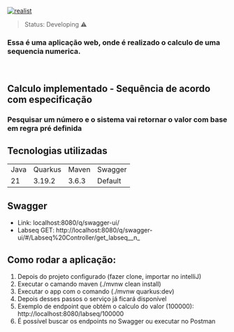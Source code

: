 [![realist](https://github.com/user-attachments/assets/7a913cf8-bc3d-4555-bde1-bcef6a0ee7d3)](https://github.com/paulokatho/appsequencia/issues/2#issue-2904749279)

> Status: Developing ⚠️

<h3>Essa é uma aplicação web, onde é realizado o calculo de uma sequencia numerica.</h3>
<br>

## Calculo implementado - Sequência de acordo com especificação

### Pesquisar um número e o sistema vai retornar o valor com base em regra pré definida


## Tecnologias utilizadas
<table>
  <tr>
    <td>Java</td>
    <td>Quarkus</td>
    <td>Maven</td> 
    <td>Swagger</td>
  </tr>
  <tr>
    <td>21</td>
    <td>3.19.2</td>
    <td>3.6.3</td> 
    <td>Default</td>
  </tr>
</table>

## Swagger
* Link: localhost:8080/q/swagger-ui/
* Labseq GET: http://localhost:8080/q/swagger-ui/#/Labseq%20Controller/get_labseq__n_

## Como rodar a aplicação:
1. Depois do projeto configurado (fazer clone, importar no intelliJ)
2. Executar o camando maven (./mvnw clean install)
3. Executar o app com o comando (./mvnw quarkus:dev)
4. Depois desses passos o serviço já ficará disponível
5. Exemplo de endpoint que obtém o calculo do valor (100000): http://localhost:8080/labseq/100000
6. É possível buscar os endpoints no Swagger ou executar no Postman

